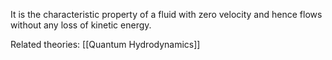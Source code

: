 It is the characteristic property of a fluid with zero velocity and hence flows without any loss of kinetic energy.

Related theories: [[Quantum Hydrodynamics]]